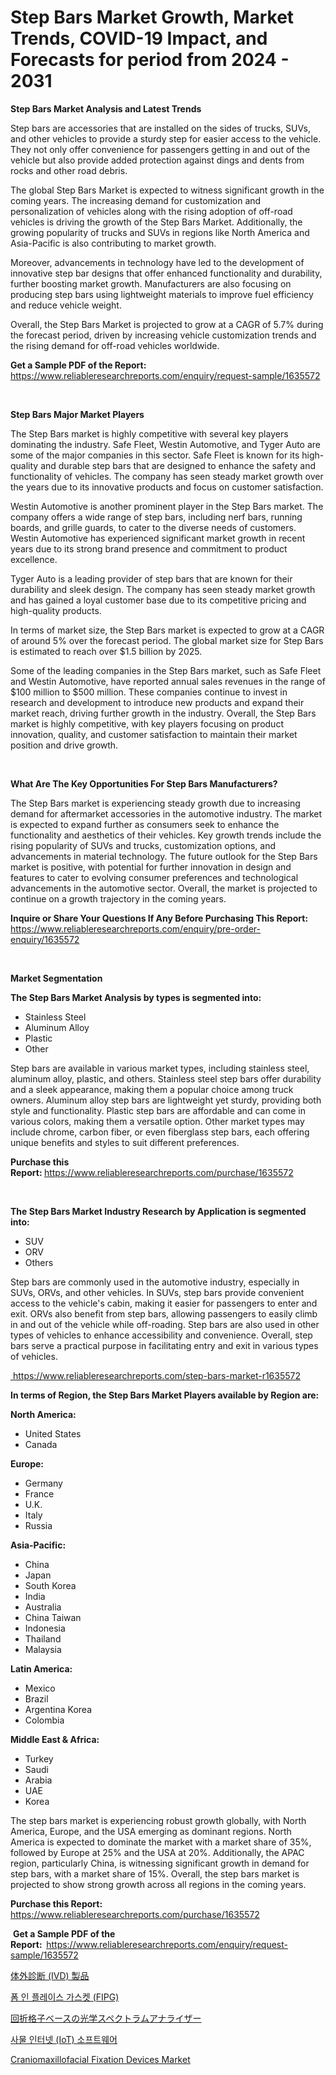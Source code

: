 <p><h1>Step Bars Market Growth, Market Trends, COVID-19 Impact, and Forecasts for period from 2024 - 2031</h1></p><p><strong>Step Bars Market Analysis and Latest Trends</strong></p>
<p><p>Step bars are accessories that are installed on the sides of trucks, SUVs, and other vehicles to provide a sturdy step for easier access to the vehicle. They not only offer convenience for passengers getting in and out of the vehicle but also provide added protection against dings and dents from rocks and other road debris.</p><p>The global Step Bars Market is expected to witness significant growth in the coming years. The increasing demand for customization and personalization of vehicles along with the rising adoption of off-road vehicles is driving the growth of the Step Bars Market. Additionally, the growing popularity of trucks and SUVs in regions like North America and Asia-Pacific is also contributing to market growth.</p><p>Moreover, advancements in technology have led to the development of innovative step bar designs that offer enhanced functionality and durability, further boosting market growth. Manufacturers are also focusing on producing step bars using lightweight materials to improve fuel efficiency and reduce vehicle weight.</p><p>Overall, the Step Bars Market is projected to grow at a CAGR of 5.7% during the forecast period, driven by increasing vehicle customization trends and the rising demand for off-road vehicles worldwide.</p></p>
<p><strong>Get a Sample PDF of the Report:&nbsp;</strong> <a href="https://www.reliableresearchreports.com/enquiry/request-sample/1635572">https://www.reliableresearchreports.com/enquiry/request-sample/1635572</a></p>
<p>&nbsp;</p>
<p><strong>Step Bars Major Market Players</strong></p>
<p><p>The Step Bars market is highly competitive with several key players dominating the industry. Safe Fleet, Westin Automotive, and Tyger Auto are some of the major companies in this sector. Safe Fleet is known for its high-quality and durable step bars that are designed to enhance the safety and functionality of vehicles. The company has seen steady market growth over the years due to its innovative products and focus on customer satisfaction.</p><p>Westin Automotive is another prominent player in the Step Bars market. The company offers a wide range of step bars, including nerf bars, running boards, and grille guards, to cater to the diverse needs of customers. Westin Automotive has experienced significant market growth in recent years due to its strong brand presence and commitment to product excellence.</p><p>Tyger Auto is a leading provider of step bars that are known for their durability and sleek design. The company has seen steady market growth and has gained a loyal customer base due to its competitive pricing and high-quality products.</p><p>In terms of market size, the Step Bars market is expected to grow at a CAGR of around 5% over the forecast period. The global market size for Step Bars is estimated to reach over $1.5 billion by 2025.</p><p>Some of the leading companies in the Step Bars market, such as Safe Fleet and Westin Automotive, have reported annual sales revenues in the range of $100 million to $500 million. These companies continue to invest in research and development to introduce new products and expand their market reach, driving further growth in the industry. Overall, the Step Bars market is highly competitive, with key players focusing on product innovation, quality, and customer satisfaction to maintain their market position and drive growth.</p></p>
<p>&nbsp;</p>
<p><strong>What Are The Key Opportunities For Step Bars Manufacturers?</strong></p>
<p><p>The Step Bars market is experiencing steady growth due to increasing demand for aftermarket accessories in the automotive industry. The market is expected to expand further as consumers seek to enhance the functionality and aesthetics of their vehicles. Key growth trends include the rising popularity of SUVs and trucks, customization options, and advancements in material technology. The future outlook for the Step Bars market is positive, with potential for further innovation in design and features to cater to evolving consumer preferences and technological advancements in the automotive sector. Overall, the market is projected to continue on a growth trajectory in the coming years.</p></p>
<p><strong>Inquire or Share Your Questions If Any Before Purchasing This Report:</strong> <a href="https://www.reliableresearchreports.com/enquiry/pre-order-enquiry/1635572">https://www.reliableresearchreports.com/enquiry/pre-order-enquiry/1635572</a></p>
<p>&nbsp;</p>
<p><strong>Market Segmentation</strong></p>
<p><strong>The Step Bars Market Analysis by types is segmented into:</strong></p>
<p><ul><li>Stainless Steel</li><li>Aluminum Alloy</li><li>Plastic</li><li>Other</li></ul></p>
<p><p>Step bars are available in various market types, including stainless steel, aluminum alloy, plastic, and others. Stainless steel step bars offer durability and a sleek appearance, making them a popular choice among truck owners. Aluminum alloy step bars are lightweight yet sturdy, providing both style and functionality. Plastic step bars are affordable and can come in various colors, making them a versatile option. Other market types may include chrome, carbon fiber, or even fiberglass step bars, each offering unique benefits and styles to suit different preferences.</p></p>
<p><strong>Purchase this Report:&nbsp;</strong><a href="https://www.reliableresearchreports.com/purchase/1635572">https://www.reliableresearchreports.com/purchase/1635572</a></p>
<p>&nbsp;</p>
<p><strong>The Step Bars Market Industry Research by Application is segmented into:</strong></p>
<p><ul><li>SUV</li><li>ORV</li><li>Others</li></ul></p>
<p><p>Step bars are commonly used in the automotive industry, especially in SUVs, ORVs, and other vehicles. In SUVs, step bars provide convenient access to the vehicle's cabin, making it easier for passengers to enter and exit. ORVs also benefit from step bars, allowing passengers to easily climb in and out of the vehicle while off-roading. Step bars are also used in other types of vehicles to enhance accessibility and convenience. Overall, step bars serve a practical purpose in facilitating entry and exit in various types of vehicles.</p></p>
<p><a href="https://www.reliableresearchreports.com/step-bars-market-r1635572">&nbsp;https://www.reliableresearchreports.com/step-bars-market-r1635572</a></p>
<p><strong>In terms of Region, the Step Bars Market Players available by Region are:</strong></p>
<p>
    <p> <strong> North America: </strong>
        <ul>
            <li>United States</li>
            <li>Canada</li>
        </ul>
        </p> 
    <p> <strong> Europe: </strong>
        <ul>
            <li>Germany</li>
            <li>France</li>
            <li>U.K.</li>
            <li>Italy</li>
            <li>Russia</li>
        </ul>
        </p> 
    <p> <strong> Asia-Pacific: </strong>
        <ul>
            <li>China</li>
            <li>Japan</li>
            <li>South Korea</li>
            <li>India</li>
            <li>Australia</li>
            <li>China Taiwan</li>
            <li>Indonesia</li>
            <li>Thailand</li>
            <li>Malaysia</li>
        </ul>
        </p> 
    <p> <strong> Latin America: </strong>
        <ul>
            <li>Mexico</li>
            <li>Brazil</li>
            <li>Argentina Korea</li>
            <li>Colombia</li>
        </ul>
        </p> 
    <p> <strong> Middle East & Africa: </strong>
        <ul>
            <li>Turkey</li>
            <li>Saudi</li>
            <li>Arabia</li>
            <li>UAE</li>
            <li>Korea</li>
        </ul>
    </p>
    </p>
<p><p>The step bars market is experiencing robust growth globally, with North America, Europe, and the USA emerging as dominant regions. North America is expected to dominate the market with a market share of 35%, followed by Europe at 25% and the USA at 20%. Additionally, the APAC region, particularly China, is witnessing significant growth in demand for step bars, with a market share of 15%. Overall, the step bars market is projected to show strong growth across all regions in the coming years.</p></p>
<p><strong>Purchase this Report: </strong><a href="https://www.reliableresearchreports.com/purchase/1635572">https://www.reliableresearchreports.com/purchase/1635572</a></p>
<p>&nbsp;<strong>Get a Sample PDF of the Report:&nbsp;&nbsp;</strong><a href="https://www.reliableresearchreports.com/enquiry/request-sample/1635572">https://www.reliableresearchreports.com/enquiry/request-sample/1635572</a></p>
<p><strong></strong></p>
<p><p><a href="https://github.com/FredaJerde/Market-Research-Report-List-1/blob/main/5624753120594.md">体外診断 (IVD) 製品</a></p><p><a href="https://github.com/TimmyMann6767/Market-Research-Report-List-2/blob/main/7898254112649.md">폼 인 플레이스 가스켓 (FIPG)</a></p><p><a href="https://medium.com/@brayanborer2023/2024%E5%B9%B4%E3%81%8B%E3%82%892031%E5%B9%B4%E3%81%BE%E3%81%A7%E3%81%AE%E6%9C%9F%E9%96%93%E3%81%AB%E4%BA%88%E6%B8%AC%E3%81%95%E3%82%8C%E3%82%8B%E6%80%A5%E9%80%9F%E3%81%AA%E6%88%90%E9%95%B7%E7%8E%87-%E3%82%92%E4%BC%B4%E3%81%86-%E3%82%B0%E3%83%AD%E3%83%BC%E3%83%90%E3%83%AB%E5%9B%9E%E6%8A%98%E6%A0%BC%E5%AD%90%E3%83%99%E3%83%BC%E3%82%B9%E3%81%AE%E5%85%89%E3%82%B9%E3%83%9A%E3%82%AF%E3%83%88%E3%83%AB%E3%82%A2%E3%83%8A%E3%83%A9%E3%82%A4%E3%82%B6%E3%83%BC%E5%B8%82%E5%A0%B4%E3%81%AE%E7%AF%84%E5%9B%B2%E3%81%AB%E3%81%A4%E3%81%84%E3%81%A6%E3%81%AE%E8%A9%B3%E7%B4%B0%E3%81%AA%E5%88%86%E6%9E%90-de5c3b235606">回折格子ベースの光学スペクトラムアナライザー</a></p><p><a href="https://medium.com/@allanchulist567567jdf/%EA%B8%80%EB%A1%9C%EB%B2%8C-%EC%82%AC%EB%AC%BC-%EC%9D%B8%ED%84%B0%EB%84%B7-iot-%EC%86%8C%ED%94%84%ED%8A%B8%EC%9B%A8%EC%96%B4-%EC%8B%9C%EC%9E%A5-%EB%B2%94%EC%9C%84%EC%99%80-2024%EB%85%84%EB%B6%80%ED%84%B0-2031%EB%85%84%EA%B9%8C%EC%A7%80-%EC%98%88%EC%83%81%EB%90%9C-%EC%9D%98-%EB%B9%A0%EB%A5%B4%EA%B2%8C-%EC%84%B1%EC%9E%A5%ED%95%98%EB%8A%94-cagr%EC%97%90-%EB%8C%80%ED%95%9C-%EC%B2%A0%EC%A0%80%ED%95%9C-%EB%B6%84%EC%84%9D-11c5e4995c70">사물 인터넷 (IoT) 소프트웨어</a></p><p><a href="https://github.com/lubmix/Market-Research-Report-List-3/blob/main/craniomaxillofacial-fixation-devices-market.md">Craniomaxillofacial Fixation Devices Market</a></p></p>